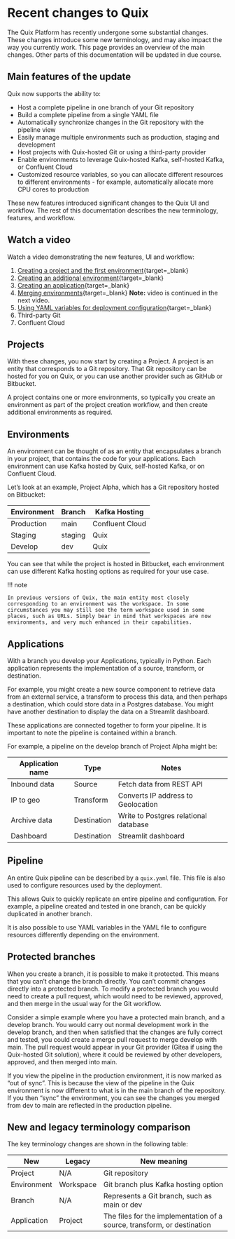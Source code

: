 # Recent changes to Quix

The Quix Platform has recently undergone some substantial changes. These changes introduce some new terminology, and may also impact the way you currently work. This page provides an overview of the main changes. Other parts of this documentation will be updated in due course.

## Main features of the update

Quix now supports the ability to: 

* Host a complete pipeline in one branch of your Git repository
* Build a complete pipeline from a single YAML file
* Automatically synchronize changes in the Git repository with the pipeline view
* Easily manage multiple environments such as production, staging and development
* Host projects with Quix-hosted Git or using a third-party provider
* Enable environments to leverage Quix-hosted Kafka, self-hosted Kafka, or Confluent Cloud
* Customized resource variables, so you can allocate different resources to different environments - for example, automatically allocate more CPU cores to production

These new features introduced significant changes to the Quix UI and workflow. The rest of this documentation describes the new terminology, features, and workflow. 

## Watch a video

Watch a video demonstrating the new features, UI and workflow:

1. [Creating a project and the first environment](https://www.loom.com/share/b4488be244834333aec56e1a35faf4db?sid=a9aa124a-a2b0-45f1-a756-11b4395d0efc){target=_blank}
2. [Creating an additional environment](https://www.loom.com/share/877ae703f0cf458f8827341549adce6c?sid=5cacebef-659f-45cd-b4eb-c2e3f7104ccb){target=_blank}
3. [Creating an application](https://www.loom.com/share/dee01c5f7d0d4d338504c3c09dcd3181?sid=b902acbd-ef72-4450-80f3-6201764f48b9){target=_blank}
4. [Merging environments](https://www.loom.com/share/b2f2115fba014473aac072bb61609160?sid=22ddf07f-fa40-4ed8-a5ae-1a6eb0420465){target=_blank} **Note:** video is continued in the next video.
5. [Using YAML variables for deployment configuration](https://www.loom.com/share/c66029f67b8747bbb28c0605f5ea3fad?sid=4f30404e-f2dc-4564-b758-5935c405be3e){target=_blank}
6. Third-party Git
7. Confluent Cloud

## Projects

With these changes, you now start by creating a Project. A project is an entity that corresponds to a Git repository. That Git repository can be hosted for you on Quix, or you can use another provider such as GitHub or Bitbucket. 

A project contains one or more environments, so typically you create an environment as part of the project creation workflow, and then create additional environments as required.

## Environments

An environment can be thought of as an entity that encapsulates a branch in your project, that contains the code for your applications. Each environment can use Kafka hosted by Quix, self-hosted Kafka, or on Confluent Cloud.

Let’s look at an example, Project Alpha, which has a Git repository hosted on Bitbucket:

| Environment | Branch | Kafka Hosting |
| ---|---|---|
| Production | main | Confluent Cloud |
| Staging | staging | Quix |
| Develop | dev | Quix |

You can see that while the project is hosted in Bitbucket, each environment can use different Kafka hosting options as required for your use case.

!!! note

    In previous versions of Quix, the main entity most closely corresponding to an environment was the workspace. In some circumstances you may still see the term workspace used in some places, such as URLs. Simply bear in mind that workspaces are now environments, and very much enhanced in their capabilities.

## Applications

With a branch you develop your Applications, typically in Python. Each application represents the implementation of a source, transform, or destination.

For example, you might create a new source component to retrieve data from an external service, a transform to process this data, and then perhaps a destination, which could store data in a Postgres database. You might have another destination to display the data on a Streamlit dashboard. 

These applications are connected together to form your pipeline. It is important to note the pipeline is contained within a branch.

For example, a pipeline on the develop branch of Project Alpha might be:

| Application name | Type | Notes |
|---|---|---|
| Inbound data | Source | Fetch data from REST API |
| IP to geo | Transform | Converts IP address to Geolocation |
| Archive data | Destination | Write to Postgres relational database |
| Dashboard | Destination | Streamlit dashboard |

## Pipeline

An entire Quix pipeline can be described by a `quix.yaml` file. This file is also used to configure resources used by the deployment.

This allows Quix to quickly replicate an entire pipeline and configuration. For example, a pipeline created and tested in one branch, can be quickly duplicated in another branch. 

It is also possible to use YAML variables in the YAML file to configure resources differently depending on the environment.

## Protected branches

When you create a branch, it is possible to make it protected. This means that you can’t change the branch directly. You can’t commit changes directly into a protected branch. To modify a protected branch you would need to create a pull request, which would need to be reviewed, approved, and then merge in the usual way for the Git workflow. 

Consider a simple example where you have a protected main branch, and a develop branch. You would carry out normal development work in the develop branch, and then when satisfied that the changes are fully correct and tested, you could create a merge pull request to merge develop with main. The pull request would appear in your Git provider (Gitea if using the Quix-hosted Git solution), where it could be reviewed by other developers, approved, and then merged into main. 

If you view the pipeline in the production environment, it is now marked as “out of sync”. This is because the view of the pipeline in the Quix environment is now different to what is in the main branch of the repository. If you then “sync” the environment, you can see the changes you merged from dev to main are reflected in the production pipeline.

## New and legacy terminology comparison

The key terminology changes are shown in the following table:

| New | Legacy | New meaning |
|---|---|---|
| Project | N/A | Git repository |
| Environment | Workspace | Git branch plus Kafka hosting option |
| Branch | N/A | Represents a Git branch, such as main or dev |
| Application | Project | The files for the implementation of a source, transform, or destination |

